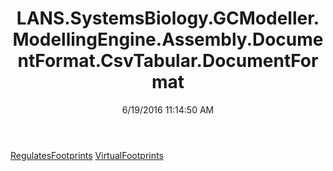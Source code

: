 ﻿---
title: LANS.SystemsBiology.GCModeller.ModellingEngine.Assembly.DocumentFormat.CsvTabular.DocumentFormat
date: 6/19/2016 11:14:50 AM
---

[RegulatesFootprints](T-LANS.SystemsBiology.GCModeller.ModellingEngine.Assembly.DocumentFormat.CsvTabular.DocumentFormat.RegulatesFootprints.html)
[VirtualFootprints](T-LANS.SystemsBiology.GCModeller.ModellingEngine.Assembly.DocumentFormat.CsvTabular.DocumentFormat.VirtualFootprints.html)
